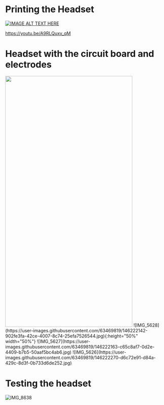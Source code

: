 # Printing the Headset

[![IMAGE ALT TEXT HERE](https://img.youtube.com/vi/A9RLQuxv_qM/0.jpg)](https://youtu.be/A9RLQuxv_qM)

https://youtu.be/A9RLQuxv_qM



# Headset with the circuit board and electrodes


<img src="https://user-images.githubusercontent.com/63469819/146222142-902fe3fa-42ce-4007-8c74-25efa7526544.jpg" width="400" height="790">
![IMG_5628](https://user-images.githubusercontent.com/63469819/146222142-902fe3fa-42ce-4007-8c74-25efa7526544.jpg){:height="50%" width="50%"}
![IMG_5627](https://user-images.githubusercontent.com/63469819/146222163-c65c8af7-0d2e-4409-b7b5-50aaf5bc4ab6.jpg)
![IMG_5626](https://user-images.githubusercontent.com/63469819/146222270-d6c72e91-d84a-429c-8d3f-0b733d6de252.jpg)

# Testing the headset

![IMG_8638](https://user-images.githubusercontent.com/63469819/146384897-b1127be6-39a3-4790-9b48-97c5c62493d4.jpg)

